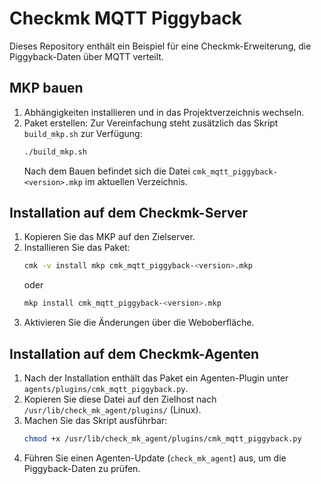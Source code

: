 # Checkmk MQTT Piggyback

Dieses Repository enthält ein Beispiel für eine Checkmk-Erweiterung, die Piggyback-Daten über MQTT verteilt.

## MKP bauen

1. Abhängigkeiten installieren und in das Projektverzeichnis wechseln.
2. Paket erstellen:
      Zur Vereinfachung steht zusätzlich das Skript `build_mkp.sh`
   zur Verfügung:
   ```bash
   ./build_mkp.sh
   ```
   Nach dem Bauen befindet sich die Datei `cmk_mqtt_piggyback-<version>.mkp`
   im aktuellen Verzeichnis.

## Installation auf dem Checkmk-Server

1. Kopieren Sie das MKP auf den Zielserver.
2. Installieren Sie das Paket:
   ```bash
   cmk -v install mkp cmk_mqtt_piggyback-<version>.mkp
   ```
   oder
   ```bash
   mkp install cmk_mqtt_piggyback-<version>.mkp
   ```
3. Aktivieren Sie die Änderungen über die Weboberfläche.

## Installation auf dem Checkmk-Agenten

1. Nach der Installation enthält das Paket ein Agenten-Plugin unter `agents/plugins/cmk_mqtt_piggyback.py`.
2. Kopieren Sie diese Datei auf den Zielhost nach `/usr/lib/check_mk_agent/plugins/` (Linux).
3. Machen Sie das Skript ausführbar:
   ```bash
   chmod +x /usr/lib/check_mk_agent/plugins/cmk_mqtt_piggyback.py
   ```
4. Führen Sie einen Agenten-Update (`check_mk_agent`) aus, um die
   Piggyback-Daten zu prüfen.

